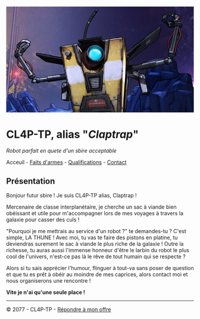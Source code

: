 ![Image de Claptrap](img/claptrap_bandeau.jpg)

# CL4P-TP, alias "_Claptrap_"

_Robot parfait en quete d'un sbire acceptable_

Acceuil - [Faits d'armes](faits-darmes.md) - [Qualifications](qualifications.md) - [Contact](contact.md)

## Présentation

Bonjour futur sbire ! Je suis CL4P-TP alias, Claptrap !



Mercenaire de classe interplanétaire, je cherche un sac à viande bien obéissant et utile pour m'accompagner lors de mes voyages à travers la galaxie pour casser des culs !  

"Pourquoi je me mettrais au service d'un robot ?" te demandes-tu ? C'est simple, LA THUNE ! Avec moi, tu vas te faire des pistons en platine, tu deviendras surement le sac à viande le plus riche de la galaxie ! Outre la richesse, tu auras aussi l'immense honneur d'être le larbin du robot le plus cool de l'univers, n'est-ce pas là le rêve de tout humain qui se respecte ?  

Alors si tu sais apprécier l'humour, flinguer à tout-va sans poser de question et que tu es prêt à obéir au moindre de mes caprices, alors contact moi et nous organiserons une rencontre !  

__Vite je n'ai qu'une seule place !__  

----

© 2077 - CL4P-TP - [Répondre à mon offre](contact.md)